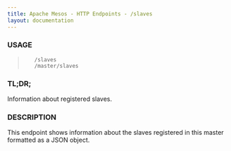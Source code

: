 ```yaml
---
title: Apache Mesos - HTTP Endpoints - /slaves
layout: documentation
---
```

<!--- This is an automatically generated file. DO NOT EDIT! --->

### USAGE ###
>        /slaves
>        /master/slaves

### TL;DR; ###
Information about registered slaves.

### DESCRIPTION ###
This endpoint shows information about the slaves registered in
this master formatted as a JSON object.